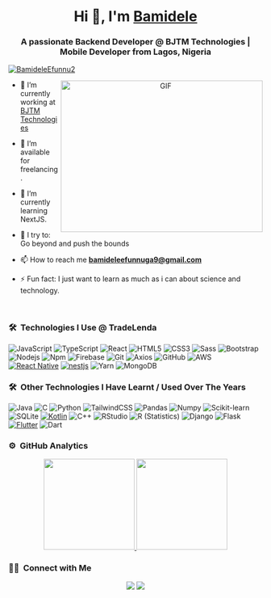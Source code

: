 <h1 align="center">Hi 👋, I'm <a href="https://linkedin.com/in/befunnuga/" target="blank">
Bamidele</a></h1>
<h3 align="center">A passionate Backend Developer @ BJTM Technologies | Mobile Developer from Lagos, Nigeria</h3>

<p align="left"> <a href="https://twitter.com/BamideleEfunnu2" target="blank"><img src="https://img.shields.io/twitter/follow/BamideleEfunnu2?logo=twitter&style=for-the-badge" alt="BamideleEfunnu2" /></a> </p>

<a target="_blank" align="center">
  <img align="right" top="500" height="300" width="400" alt="GIF" src="https://media.giphy.com/media/SWoSkN6DxTszqIKEqv/giphy.gif">
</a>

- 🔭 I’m currently working at <a href="https://bjtmtechnologies.com" target="blank">BJTM Technologies</a>

- 🤝 I’m available for freelancing.

- 🌱 I’m currently learning NextJS.
  
- 🧗 I try to: Go beyond and push the bounds
  
- 📫 How to reach me **bamideleefunnuga9@gmail.com**
  
- ⚡ Fun fact: I just want to learn as much as i can about science and technology.

<br/>

### 🛠 &nbsp;Technologies I Use @ TradeLenda
![JavaScript](https://img.shields.io/badge/-JavaScript-%23F7DF1C?style=for-the-badge&logo=javascript&logoColor=000000&labelColor=%23F7DF1C&color=%23FFCE5A)
![TypeScript](https://img.shields.io/badge/-TypeScript-000000?style=for-the-badge&logo=typescript)
![React](https://img.shields.io/badge/-React-61DAFB?style=for-the-badge&logo=react&logoColor=ffffff)
![HTML5](https://img.shields.io/badge/-HTML5-%23E44D27?style=for-the-badge&logo=html5&logoColor=ffffff)
![CSS3](https://img.shields.io/badge/-CSS3-%231572B6?style=for-the-badge&logo=css3)
![Sass](https://img.shields.io/badge/-Sass-%23CC6699?style=for-the-badge&logo=sass&logoColor=ffffff)
![Bootstrap](https://img.shields.io/badge/-Bootstrap-563D7C?style=for-the-badge&logo=Bootstrap)
![Nodejs](https://img.shields.io/badge/-Nodejs-339933?style=for-the-badge&logo=Node.js&logoColor=ffffff)
![Npm](https://img.shields.io/badge/-npm-CB3837?style=for-the-badge&logo=npm)
![Firebase](https://img.shields.io/badge/-Firebase-FFCA28?style=for-the-badge&logo=firebase&logoColor=ffffff)
![Git](https://img.shields.io/badge/-Git-%23F05032?style=for-the-badge&logo=git&logoColor=%23ffffff)
![Axios](https://img.shields.io/badge/Axios-5A29E4?style=for-the-badge&logo=Axios&logoColor=white)
![GitHub](https://img.shields.io/badge/-GitHub-181717?style=for-the-badge&logo=github)
![AWS](https://img.shields.io/badge/AWS-%23FF9900.svg?style=for-the-badge&logo=amazon-aws&logoColor=white)
<a href="#"><img alt="React Native" src="https://img.shields.io/badge/React_Native-20232A?style=for-the-badge&logo=react&logoColor=61DAFB"></a>
<a href="#"><img alt="nestjs" src="https://img.shields.io/badge/NestJS-E0234E?style=for-the-badge&logo=nestjs&logoColor=%23ffffff"></a>
![Yarn](https://img.shields.io/badge/yarn-%232C8EBB.svg?style=for-the-badge&logo=yarn&logoColor=white)
![MongoDB](https://img.shields.io/badge/MongoDB-%234ea94b.svg?style=for-the-badge&logo=mongodb&logoColor=white)



### 🛠 &nbsp;Other Technologies I Have Learnt / Used Over The Years

![Java](http://img.shields.io/badge/-Java-5B4638?style=for-the-badge&logo=java&logoColor=ffffff)
![C](http://img.shields.io/badge/-C-A8B9CC?style=for-the-badge&logo=c&logoColor=ffffff)
![Python](http://img.shields.io/badge/-Python-3776AB?style=for-the-badge&logo=python&logoColor=ffffff)
![TailwindCSS](https://img.shields.io/badge/tailwindcss-%2338B2AC.svg?style=for-the-badge&logo=tailwind-css&logoColor=white)
![Pandas](https://img.shields.io/badge/Pandas-150458?style=for-the-badge&logo=pandas&logoColor=white)
![Numpy](https://img.shields.io/badge/Numpy-013243?style=for-the-badge&logo=Numpy&logoColor=white)
![Scikit-learn](https://img.shields.io/badge/ScikitLearn-F7931E?style=for-the-badge&logo=Scikit-learn&logoColor=white)
![SQLite](https://img.shields.io/badge/-sqlite-003B57?style=for-the-badge&logo=sqlite)
<a href="#"><img alt="Kotlin" src="https://img.shields.io/badge/Kotlin-7F52FF?style=for-the-badge&logo=kotlin&logoColor=61DAFB"></a>
![C++](https://img.shields.io/badge/-C++-05122A?style=for-the-badge&logo=C%2B%2B&logoColor=00599C)
![RStudio](https://img.shields.io/badge/-RStudio-05122A?style=for-the-badge&logo=rstudio)
![R (Statistics)](https://img.shields.io/badge/-R-05122A?style=for-the-badge&logo=R&logoColor=276DC3)
![Django](https://img.shields.io/badge/-Django-05122A?style=for-the-badge&logo=django&logoColor=092E20)
![Flask](https://img.shields.io/badge/-Flask-05122A?style=for-the-badge&logo=flask)
<a href="#"><img alt="Flutter" src="https://img.shields.io/badge/Flutter-7F52FF?style=for-the-badge&logo=Flutter&logoColor=61DAFB"></a>
![Dart](https://img.shields.io/badge/-Dart-05122A?style=for-the-badge&logo=dart)


### ⚙️ &nbsp;GitHub Analytics

<p align="center">
<a href="https://github.com/efunnuga-bamidele">
  <img height="180em" src="https://github-readme-stats-eight-theta.vercel.app/api?username=efunnuga-bamidele&show_icons=true&theme=algolia&include_all_commits=true&count_private=true"/>
  <img height="180em" src="https://github-readme-stats-eight-theta.vercel.app/api/top-langs/?username=efunnuga-bamidele&layout=compact&langs_count=8&theme=algolia&count_private=true"/>
</a>
</p>

### 🤝🏻 &nbsp;Connect with Me

<p align="center">
<a href="https://linkedin.com/in/befunnuga"><img src="https://img.shields.io/badge/-Bamidele%20Efunnuga-0077B5?style=flat&logo=Linkedin&logoColor=white"/></a>
<a href="mailto:bamideleefunnuga9@gmail.com"><img src="https://img.shields.io/badge/-bamideleefunnuga9@gmail.com-D14836?style=flat&logo=Gmail&logoColor=white"/></a>
</p>
